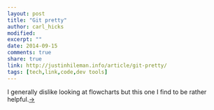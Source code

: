 ```yaml
---
layout: post
title: "Git pretty"
author: carl_hicks 
modified:
excerpt: ""
date: 2014-09-15
comments: true
share: true
link: http://justinhileman.info/article/git-pretty/
tags: [tech,link,code,dev tools]
---
```


I generally dislike looking at flowcharts but this one I find to be rather helpful.[→](http://justinhileman.info/article/git-pretty/)

